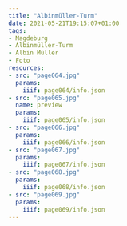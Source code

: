 ```yaml
---
title: "Albinmüller-Turm"
date: 2021-05-21T19:15:07+01:00
tags:
- Magdeburg
- Albinmüller-Turm
- Albin Müller
- Foto
resources:
- src: "page064.jpg"
  params:
    iiif: page064/info.json
- src: "page065.jpg"
  name: preview
  params:
    iiif: page065/info.json
- src: "page066.jpg"
  params:
    iiif: page066/info.json
- src: "page067.jpg"
  params:
    iiif: page067/info.json
- src: "page068.jpg"
  params:
    iiif: page068/info.json
- src: "page069.jpg"
  params:
    iiif: page069/info.json
---
```

